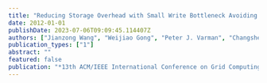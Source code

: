 ```yaml
---
title: "Reducing Storage Overhead with Small Write Bottleneck Avoiding in Cloud RAID System"
date: 2012-01-01
publishDate: 2023-07-06T09:09:45.114407Z
authors: ["Jianzong Wang", "Weijiao Gong", "Peter J. Varman", "Changsheng Xie"]
publication_types: ["1"]
abstract: ""
featured: false
publication: "*13th ACM/IEEE International Conference on Grid Computing, GRID 2012, Beijing, China, September 20-23, 2012*"
---
```


